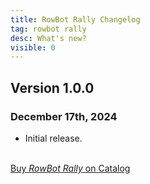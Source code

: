 ```yaml
---
title: RowBot Rally Changelog
tag: rowbot rally
desc: What's new?
visible: 0
---
```

## Version 1.0.0
### December 17th, 2024

- Initial release.

<br>
<a href="https://play.date/games/rowbot-rally" class="button">Buy <i>RowBot Rally</i> on Catalog</a>
